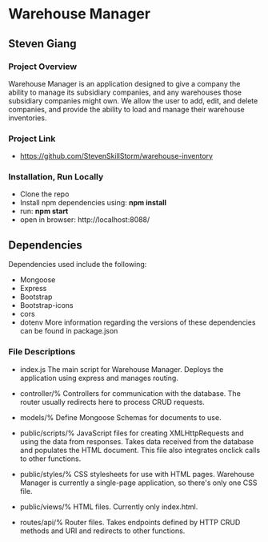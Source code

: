 # Warehouse Manager
## Steven Giang

### Project Overview

Warehouse Manager is an application designed to give a company the ability to manage its subsidiary companies, and any warehouses those subsidiary companies might own. We allow the user to add, edit, and delete companies, and provide the ability to load and manage their warehouse inventories.

### Project Link

* https://github.com/StevenSkillStorm/warehouse-inventory

### Installation, Run Locally

* Clone the repo
* Install npm dependencies using: **npm install**
* run: **npm start**
* open in browser: http://localhost:8088/

## Dependencies
Dependencies used include the following:
- Mongoose
- Express
- Bootstrap
- Bootstrap-icons
- cors
- dotenv
More information regarding the versions of these dependencies can be found in package.json

### File Descriptions
- index.js
The main script for Warehouse Manager. Deploys the application using express and manages routing. 

- controller/%
Controllers for communication with the database. The router usually redirects here to process CRUD requests.

- models/%
Define Mongoose Schemas for documents to use.

- public/scripts/%
JavaScript files for creating XMLHttpRequests and using the data from responses. Takes data received from the database and populates the HTML document. This file also integrates onclick calls to other functions.

- public/styles/%
CSS stylesheets for use with HTML pages. Warehouse Manager is currently a single-page application, so there's only one CSS file.

- public/views/%
HTML files. Currently only index.html.

- routes/api/%
Router files. Takes endpoints defined by HTTP CRUD methods and URI and redirects to other functions.